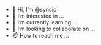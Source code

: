 - 👋 Hi, I’m @syncip
- 👀 I’m interested in ...
- 🌱 I’m currently learning ...
- 💞️ I’m looking to collaborate on ...
- 📫 How to reach me ...

<!---
syncip/syncip is a ✨ special ✨ repository because its `README.md` (this file) appears on your GitHub profile.
--->
